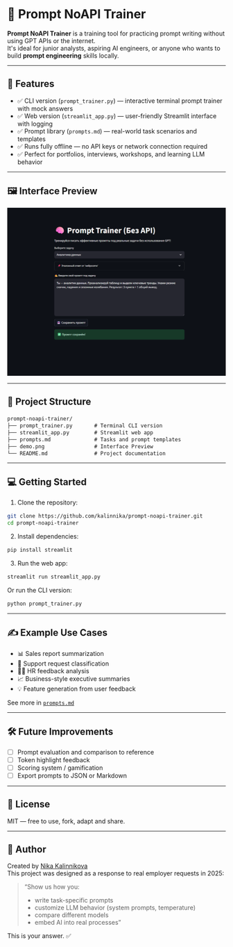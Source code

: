 # 🧠 Prompt NoAPI Trainer

**Prompt NoAPI Trainer** is a training tool for practicing prompt writing without using GPT APIs or the internet.  
It's ideal for junior analysts, aspiring AI engineers, or anyone who wants to build **prompt engineering** skills locally.

---

## 🚀 Features

- ✅ CLI version (`prompt_trainer.py`) — interactive terminal prompt trainer with mock answers
- ✅ Web version (`streamlit_app.py`) — user-friendly Streamlit interface with logging
- ✅ Prompt library (`prompts.md`) — real-world task scenarios and templates
- ✅ Runs fully offline — no API keys or network connection required
- ✅ Perfect for portfolios, interviews, workshops, and learning LLM behavior

---

## 🖼 Interface Preview

![Streamlit UI](demo.png)

---

## 📂 Project Structure

```
prompt-noapi-trainer/
├── prompt_trainer.py       # Terminal CLI version
├── streamlit_app.py        # Streamlit web app
├── prompts.md              # Tasks and prompt templates
├── demo.png                # Interface Preview 
└── README.md               # Project documentation
```

---

## 💻 Getting Started

1. Clone the repository:
```bash
git clone https://github.com/kalinnika/prompt-noapi-trainer.git
cd prompt-noapi-trainer
```

2. Install dependencies:
```bash
pip install streamlit
```

3. Run the web app:
```bash
streamlit run streamlit_app.py
```

Or run the CLI version:
```bash
python prompt_trainer.py
```

---

## ✍️ Example Use Cases

- 📊 Sales report summarization
- 🧠 Support request classification
- 👩‍💼 HR feedback analysis
- 📈 Business-style executive summaries
- 💡 Feature generation from user feedback

See more in [`prompts.md`](prompts.md)

---

## 🛠 Future Improvements

- [ ] Prompt evaluation and comparison to reference
- [ ] Token highlight feedback
- [ ] Scoring system / gamification
- [ ] Export prompts to JSON or Markdown

---

## 📜 License

MIT — free to use, fork, adapt and share.

---

## 🤝 Author

Created by [Nika Kalinnikova](https://github.com/KalinNika)  
This project was designed as a response to real employer requests in 2025:

> “Show us how you:
> - write task-specific prompts  
> - customize LLM behavior (system prompts, temperature)  
> - compare different models  
> - embed AI into real processes”

This is your answer. ✅
